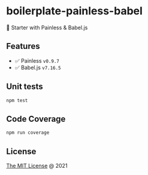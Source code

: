 # boilerplate-painless-babel

🍴 Starter with Painless & Babel.js

## Features

* :white_check_mark: Painless `v0.9.7`
* :white_check_mark: Babel.js `v7.16.5`

## Unit tests

```bash
npm test
```

## Code Coverage

```bash
npm run coverage
```

## License

[The MIT License](https://piecioshka.mit-license.org) @ 2021
